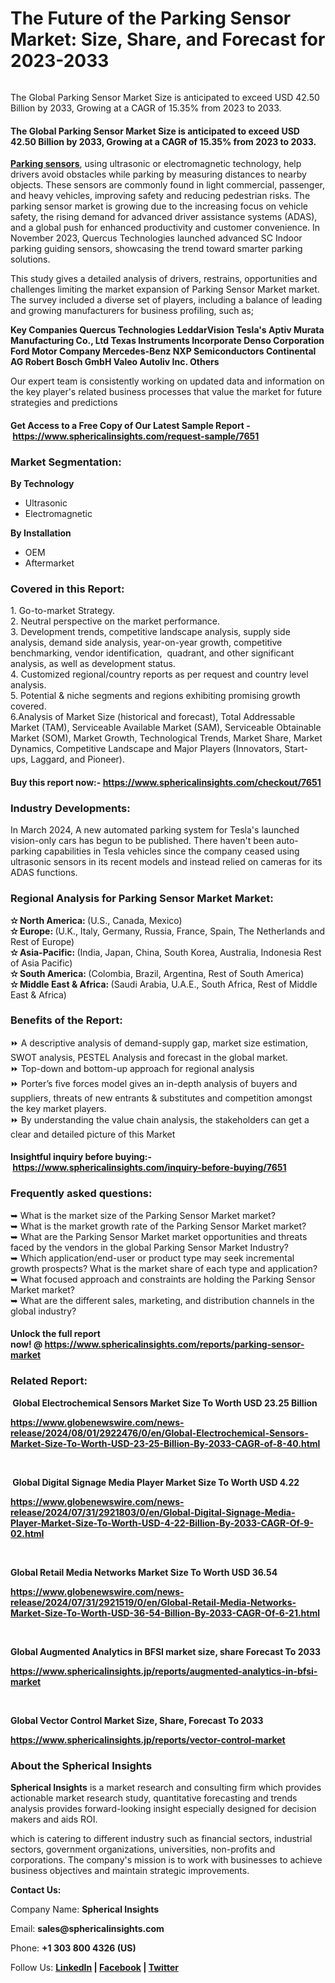 <div class="wow_read_blog_hdr_img">
<div class="wow_read_blog_hdr_img_innr">
<h1>The Future of the Parking Sensor Market: Size, Share, and Forecast for 2023-2033</h1>
</div>
<div class="wow_main_float_head_img"><img src="https://www.wowonder.xyz/upload/photos/2025/01/p8BF87xATfdzBSV6bc6S_03_ea80942045888224f47cb9a9bc000aba_image.jpg" alt="" /></div>
</div>
<div class="read-blog-container">
<div class="read-blog-desc">
<p class="mb-0">The Global Parking Sensor Market Size is anticipated to exceed USD 42.50 Billion by 2033, Growing at a CAGR of 15.35% from 2023 to 2033.</p>
</div>
<div class="read-content">
<h4><strong>The Global Parking Sensor Market Size is anticipated to exceed USD 42.50 Billion by 2033, Growing at a CAGR of 15.35% from 2023 to 2033.</strong></h4>
<p><a href="https://www.sphericalinsights.com/reports/parking-sensor-market" target="_blank" rel="noopener"><strong>Parking sensors</strong></a>, using ultrasonic or electromagnetic technology, help drivers avoid obstacles while parking by measuring distances to nearby objects. These sensors are commonly found in light commercial, passenger, and heavy vehicles, improving safety and reducing pedestrian risks. The parking sensor market is growing due to the increasing focus on vehicle safety, the rising demand for advanced driver assistance systems (ADAS), and a global push for enhanced productivity and customer convenience. In November 2023, Quercus Technologies launched advanced SC Indoor parking guiding sensors, showcasing the trend toward smarter parking solutions.</p>
<p>This study gives a detailed analysis of drivers, restrains, opportunities and challenges limiting the market expansion of Parking Sensor Market market. The survey included a diverse set of players, including a balance of leading and growing manufacturers for business profiling, such as;</p>
<p><strong>Key Companies Quercus Technologies LeddarVision Tesla's Aptiv Murata Manufacturing Co., Ltd Texas Instruments Incorporate Denso Corporation Ford Motor Company Mercedes-Benz NXP Semiconductors Continental AG Robert Bosch GmbH Valeo Autoliv Inc. Others</strong></p>
<p>Our expert team is consistently working on updated data and information on the key player's related business processes that value the market for future strategies and predictions</p>
<h4><strong>Get Access to a Free Copy of Our Latest Sample Report -&nbsp;<a href="https://www.sphericalinsights.com/request-sample/7651" rel="nofollow">https://www.sphericalinsights.com/request-sample/7651</a></strong></h4>
<h3><strong>Market Segmentation:</strong></h3>
<p><strong>By Technology</strong></p>
<ul>
<li>Ultrasonic</li>
<li>Electromagnetic</li>
</ul>
<p><strong>By</strong><strong>&nbsp;Installation</strong></p>
<ul>
<li>OEM</li>
<li>Aftermarket</li>
</ul>
<h3>Covered in this Report:</h3>
<p>1. Go-to-market Strategy.<br />2. Neutral perspective on the market performance.<br />3. Development trends, competitive landscape analysis, supply side analysis, demand side analysis, year-on-year growth, competitive benchmarking, vendor identification,&nbsp; quadrant, and other significant analysis, as well as development status.<br />4. Customized regional/country reports as per request and country level analysis.<br />5. Potential &amp; niche segments and regions exhibiting promising growth covered.<br />6.Analysis of Market Size (historical and forecast), Total Addressable Market (TAM), Serviceable Available Market (SAM), Serviceable Obtainable Market (SOM), Market Growth, Technological Trends, Market Share, Market Dynamics, Competitive Landscape and Major Players (Innovators, Start-ups, Laggard, and Pioneer).</p>
<h4>Buy this report now:-&nbsp;<a href="https://www.sphericalinsights.com/checkout/7651" rel="nofollow">https://www.sphericalinsights.com/checkout/7651</a></h4>
<h3>Industry Developments:</h3>
<p>In March 2024, A new automated parking system for Tesla's launched vision-only cars has begun to be published. There haven't been auto-parking capabilities in Tesla vehicles since the company ceased using ultrasonic sensors in its recent models and instead relied on cameras for its ADAS functions.</p>
<h3><strong>Regional Analysis for Parking Sensor Market Market:</strong></h3>
<p><strong>✫ North America:&nbsp;</strong>(U.S., Canada, Mexico)<br /><strong>✫ Europe:&nbsp;</strong>(U.K., Italy, Germany, Russia, France, Spain, The Netherlands and Rest of Europe)<br /><strong>✫ Asia-Pacific:&nbsp;</strong>(India, Japan, China, South Korea, Australia, Indonesia Rest of Asia Pacific)<br /><strong>✫ South America:&nbsp;</strong>(Colombia, Brazil, Argentina, Rest of South America)<br /><strong>✫ Middle East &amp; Africa:&nbsp;</strong>(Saudi Arabia, U.A.E., South Africa, Rest of Middle East &amp; Africa)</p>
<h3>Benefits of the Report:</h3>
<p>⏩ A descriptive analysis of demand-supply gap, market size estimation, SWOT analysis, PESTEL Analysis and forecast in the global market.<br />⏩ Top-down and bottom-up approach for regional analysis<br />⏩ Porter&rsquo;s five forces model gives an in-depth analysis of buyers and suppliers, threats of new entrants &amp; substitutes and competition amongst the key market players.<br />⏩ By understanding the value chain analysis, the stakeholders can get a clear and detailed picture of this Market</p>
<h4>Insightful inquiry before buying:-&nbsp;<a href="https://www.sphericalinsights.com/inquiry-before-buying/7651" rel="nofollow">https://www.sphericalinsights.com/inquiry-before-buying/7651</a></h4>
<h3>Frequently asked questions:</h3>
<p>➥ What is the market size of the Parking Sensor Market market?<br />➥ What is the market growth rate of the Parking Sensor Market market?<br />➥ What are the Parking Sensor Market market opportunities and threats faced by the vendors in the global Parking Sensor Market Industry?<br />➥ Which application/end-user or product type may seek incremental growth prospects? What is the market share of each type and application?<br />➥ What focused approach and constraints are holding the Parking Sensor Market market?<br />➥ What are the different sales, marketing, and distribution channels in the global industry?</p>
<h4>Unlock the full report now!&nbsp;@&nbsp;<a href="https://www.sphericalinsights.com/reports/parking-sensor-market" rel="nofollow">https://www.sphericalinsights.com/reports/parking-sensor-market</a></h4>
<h3><strong>Related Report:</strong></h3>
<p><strong>&nbsp;Global Electrochemical Sensors Market Size To Worth USD 23.25 Billion</strong></p>
<p><strong><a href="https://www.globenewswire.com/news-release/2024/08/01/2922476/0/en/Global-Electrochemical-Sensors-Market-Size-To-Worth-USD-23-25-Billion-By-2033-CAGR-of-8-40.html" rel="nofollow">https://www.globenewswire.com/news-release/2024/08/01/2922476/0/en/Global-Electrochemical-Sensors-Market-Size-To-Worth-USD-23-25-Billion-By-2033-CAGR-of-8-40.html</a></strong></p>
<p><strong>&nbsp;</strong></p>
<p><strong>&nbsp;Global Digital Signage Media Player Market Size To Worth USD 4.22</strong></p>
<p><strong><a href="https://www.globenewswire.com/news-release/2024/07/31/2921803/0/en/Global-Digital-Signage-Media-Player-Market-Size-To-Worth-USD-4-22-Billion-By-2033-CAGR-Of-9-02.html" rel="nofollow">https://www.globenewswire.com/news-release/2024/07/31/2921803/0/en/Global-Digital-Signage-Media-Player-Market-Size-To-Worth-USD-4-22-Billion-By-2033-CAGR-Of-9-02.html</a></strong></p>
<p><strong>&nbsp;</strong></p>
<p><strong>Global Retail Media Networks Market Size To Worth USD 36.54</strong></p>
<p><strong><a href="https://www.globenewswire.com/news-release/2024/07/31/2921519/0/en/Global-Retail-Media-Networks-Market-Size-To-Worth-USD-36-54-Billion-By-2033-CAGR-Of-6-21.html" rel="nofollow">https://www.globenewswire.com/news-release/2024/07/31/2921519/0/en/Global-Retail-Media-Networks-Market-Size-To-Worth-USD-36-54-Billion-By-2033-CAGR-Of-6-21.html</a></strong></p>
<p><strong>&nbsp;</strong></p>
<p><strong>Global Augmented Analytics in BFSI market size, share Forecast To 2033</strong></p>
<p><strong><a href="https://www.sphericalinsights.jp/reports/augmented-analytics-in-bfsi-market" rel="nofollow">https://www.sphericalinsights.jp/reports/augmented-analytics-in-bfsi-market</a></strong></p>
<p><strong>&nbsp;</strong></p>
<p><strong>Global Vector Control Market Size, Share, Forecast To 2033</strong></p>
<p><strong><a href="https://www.sphericalinsights.jp/reports/vector-control-market" rel="nofollow">https://www.sphericalinsights.jp/reports/vector-control-market</a></strong></p>
<h3><strong>About the Spherical Insights</strong></h3>
<p><strong>Spherical Insights</strong>&nbsp;is a market research and consulting firm which provides actionable market research study, quantitative forecasting and trends analysis provides forward-looking insight especially designed for decision makers and aids ROI.</p>
<p>which is catering to different industry such as financial sectors, industrial sectors, government organizations, universities, non-profits and corporations. The company's mission is to work with businesses to achieve business objectives and maintain strategic improvements.</p>
<p><strong>Contact Us:</strong></p>
<p>Company Name:&nbsp;<strong>Spherical Insights</strong></p>
<p>Email:&nbsp;<strong>sales@sphericalinsights.com</strong></p>
<p>Phone:&nbsp;<strong>+1 303 800 4326 (US)</strong></p>
<p>Follow Us:&nbsp;<strong><a href="https://www.linkedin.com/company/spherical-insight/" rel="nofollow"><u>LinkedIn</u></a>&nbsp;|&nbsp;<a href="https://www.facebook.com/sphericalinsights22" rel="nofollow"><u>Facebook</u></a>&nbsp;|&nbsp;<a href="https://twitter.com/SInsights_US" rel="nofollow"><u>Twitter</u></a></strong></p>
</div>
</div>
